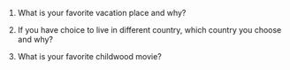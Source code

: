 1) What is your favorite vacation place and why?



2) If you have choice to live in different country, which country you choose and why?



3) What is your favorite childwood movie?

